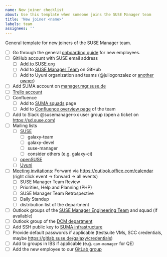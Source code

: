 ```yaml
---
name: New joiner checklist
about: Use this template when someone joins the SUSE Manager team
title: 'New joiner <name>'
labels: team
assignees: ''
---
```


General template for new joiners of the SUSE Manager team.

- [ ] Go through the general [onboarding guide](https://geekos.io/onboarding) for new employees.
- [ ] GitHub account with SUSE email address
  - [ ] [Add to SUSE org](https://confluence.suse.com/pages/viewpage.action?spaceKey=IAM&title=Github+account+and+access)
  - [ ] Add to [SUSE Manager Team](https://github.com/orgs/SUSE/teams/suse-manager-team/) on GitHub
  - [ ] Add to Uyuni organization and teams (@juliogonzalez or [another owner](https://github.com/orgs/uyuni-project/people?query=role%3Aowner))
- [ ] Add SUMA account on [manager.mgr.suse.de](https://manager.mgr.suse.de)
- [ ] [Trello account](https://confluence.suse.com/display/IAM/Trello+account+and+access)
- [ ] Confluence
  - [ ] Add to [SUMA squads](https://confluence.suse.com/display/SUSEMANAGER/Squads%2C+People+and+Topics) page
  - [ ] Add to [Confluence overview page](https://confluence.suse.com/display/SUSEMANAGER/SUSE+Manager) of the team
- [ ] Add to Slack @susemanager-xx user group (open a ticket on https://sd.suse.com)
- [ ] Mailing lists
  - [ ] [SUSE](https://mailman.suse.de)
    - [ ] galaxy-team
    - [ ] galaxy-devel
    - [ ] suse-manager
    - [ ] consider others (e.g. galaxy-ci)
  - [ ] [openSUSE](https://lists.opensuse.org)
  - [ ] [Uyuni](https://www.uyuni-project.org/pages/contact.html)
- [ ] [Meeting invitations](https://confluence.suse.com/display/SUSEMANAGER/Meeting+Timetable): Forward via https://outlook.office.com/calendar (right click event -> forward -> all events)
  - [ ] SUSE Manager Team Review
  - [ ] Priorities, Help and Planning (PHP)
  - [ ] SUSE Manager Team Retrospective
  - [ ] Daily Standup
  - [ ] distribution list of the department
- [ ] Outlook groups of the [SUSE Manager Engineering Team](https://outlook.office.com/people/group/mysuse.onmicrosoft.com/suma-all) and squad (if available)
- [ ] Outlook group of the [DCM department](https://outlook.office.com/people/group/mysuse.onmicrosoft.com/dcm)
- [ ] Add SSH public key to [SUMA infrastructure](https://gitlab.suse.de/galaxy/infrastructure/-/blob/master/srv/salt/ssh/init.sls)
- [ ] Provide default passwords if applicable (testsuite VMs, SCC credentials, maybe https://gitlab.suse.de/galaxy/credentials)
- [ ] Add to groups in IBS if applicable (e.g. `qam-manager` for QE)
- [ ] Add the new employee to our [GitLab group](https://gitlab.suse.de/galaxy)
